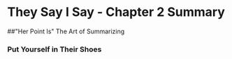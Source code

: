 # They Say I Say - Chapter 2 Summary

##"Her Point Is"
The Art of Summarizing

### Put Yourself in Their Shoes

